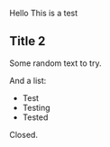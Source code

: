Hello
This is a test


## Title 2
Some random text to try. 

And a list:
- Test
- Testing
- Tested


Closed.
